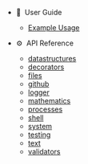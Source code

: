 <!-- docs/_sidebar.md -->

-   🌋 &nbsp;User Guide

    -   [Example Usage](example-usage.md)

-   ⚙️ &nbsp;API Reference

    -   [datastructures](api-reference/datastructures.md)
    -   [decorators](api-reference/decorators.md)
    -   [files](api-reference/files.md)
    -   [github](api-reference/github.md)
    -   [logger](api-reference/logger.md)
    -   [mathematics](api-reference/mathematics.md)
    -   [processes](api-reference/processes.md)
    -   [shell](api-reference/shell.md)
    -   [system](api-reference/system.md)
    -   [testing](api-reference/testing.md)
    -   [text](api-reference/text.md)
    -   [validators](api-reference/validators.md)

